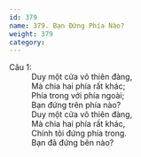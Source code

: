 ```yaml
---
id: 379
name: 379. Bạn Đứng Phía Nào?
weight: 379
category: 
---
```

<dl><dt>Câu 1:</dt><dd data-verse="1">Duy một cửa vô thiên đàng, <br/>Mà chia hai phía rất khác; <br/>Phía trong với phía ngoài; <br/>Bạn đứng trên phía nào? <br/>Duy một cửa vô thiên đàng, <br/>Mà chia hai phía rất khác, <br/>Chính tôi đứng phía trong. <br/>Bạn đã đứng bên nào? </dd></dl>
